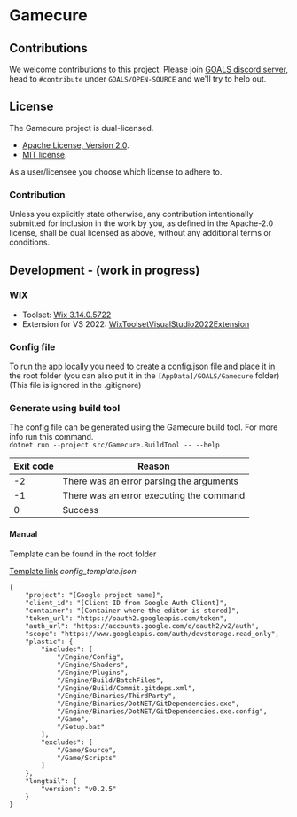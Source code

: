 
# Gamecure 

## Contributions
We welcome contributions to this project. Please join [GOALS discord server](https://discord.gg/GOALS),
head to `#contribute` under `GOALS/OPEN-SOURCE` and we'll try to help out.

## License
The Gamecure project is dual-licensed.

* [Apache License, Version 2.0](https://www.apache.org/licenses/LICENSE-2.0).
* [MIT license](https://opensource.org/licenses/MIT).

As a user/licensee you choose which license to adhere to.

### Contribution
Unless you explicitly state otherwise, any contribution intentionally submitted
for inclusion in the work by you, as defined in the Apache-2.0 license, shall
be dual licensed as above, without any additional terms or conditions.


## Development - (work in progress)
### WIX

* Toolset: [Wix 3.14.0.5722](https://wixtoolset.org/releases/v3-14-0-5722/)
* Extension for VS 2022: [WixToolsetVisualStudio2022Extension](https://marketplace.visualstudio.com/items?itemName=WixToolset.WixToolsetVisualStudio2022Extension)


### Config file
To run the app locally you need to create a config.json file and place it in the root folder (you can also put it in the `[AppData]/GOALS/Gamecure` folder)
(This file is ignored in the .gitignore)


### Generate using build tool
The config file can be generated using the Gamecure build tool. For more info run this command.   
`dotnet run --project src/Gamecure.BuildTool -- --help`

| Exit code | Reason |
|---|---|
| -2 | There was an error parsing the arguments |
| -1 | There was an error executing the command |
| 0 | Success |


#### Manual
Template can be found in the root folder

[Template link](config_template.json)
*config_template.json*
```
{
    "project": "[Google project name]",
    "client_id": "[Client ID from Google Auth Client]",
    "container": "[Container where the editor is stored]",
    "token_url": "https://oauth2.googleapis.com/token",
    "auth_url": "https://accounts.google.com/o/oauth2/v2/auth",
    "scope": "https://www.googleapis.com/auth/devstorage.read_only",
    "plastic": {
        "includes": [
            "/Engine/Config",
            "/Engine/Shaders",
            "/Engine/Plugins",
            "/Engine/Build/BatchFiles",
            "/Engine/Build/Commit.gitdeps.xml",
            "/Engine/Binaries/ThirdParty",
            "/Engine/Binaries/DotNET/GitDependencies.exe",
            "/Engine/Binaries/DotNET/GitDependencies.exe.config",
            "/Game",
            "/Setup.bat"
        ],
        "excludes": [
            "/Game/Source",
            "/Game/Scripts"
        ]
    },
    "longtail": {
        "version": "v0.2.5"
    }
}
```

